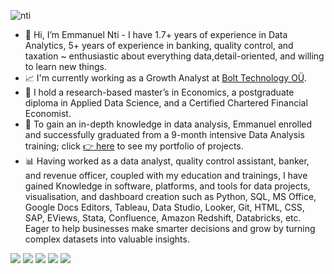 ![nti](https://user-images.githubusercontent.com/51451027/143777025-8bd5d860-7b1f-4694-b2de-232d94b2bdaa.PNG)
- 👋 Hi, I’m Emmanuel Nti - I have 1.7+ years of experience in Data Analytics, 5+ years of experience in banking, quality control, and taxation ~ enthusiastic about everything data,detail-oriented, and willing to learn new things.
- :chart_with_upwards_trend: I'm currently working as a Growth Analyst at [Bolt Technology OÜ](https://bolt.eu//).
- 🌱 I hold a research-based master’s in Economics, a postgraduate diploma in Applied Data Science, and a Certified Chartered Financial Economist. 
- 🎯 To gain an in-depth knowledge in data analysis, Emmanuel enrolled and successfully graduated from a 9-month intensive Data Analysis training; click [👉 here](https://emmanuel-nti.github.io/Data-Analysis-Portfolio/) to see my portfolio of projects.
- 📊 Having worked as a data analyst, quality control assistant, banker, and revenue officer, coupled with my education and trainings, I have gained Knowledge in software, platforms, and tools for data projects, visualisation, and dashboard creation such as Python, SQL, MS Office, Google Docs Editors, Tableau, Data Studio, Looker, Git, HTML, CSS, SAP, EViews, Stata, Confluence, Amazon Redshift, Databricks, etc.  Eager to help businesses make smarter decisions and grow by turning complex datasets into valuable insights.


![](https://img.shields.io/badge/Data_Analysis-Data_Science-informational?style=flat&color=2bbc8a)
![](https://img.shields.io/badge/Research_Abilities-Business_Insights-informational?style=flat&color=2bbc8a)
![](https://img.shields.io/badge/Python-SQL-informational?style=flat&color=2bbc8a)
![](https://img.shields.io/badge/MS_Office-Tableau-informational?style=flat&color=2bbc8a)
![](https://img.shields.io/badge/Strong_Work_Ethic-Detail_Oriented-informational?style=flat&color=2bbc8a)
<!---
Emmanuel-Nti/Emmanuel-Nti is a ✨ special ✨ repository because its `README.md` (this file) appears on your GitHub profile.
You can click the Preview link to take a look at your changes.
--->

